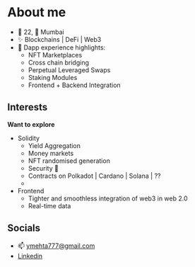 # About me
- 🌱 22, 🌃 Mumbai
- ✨ Blockchains | DeFi | Web3
- 💼 Dapp experience highlights: 
  - NFT Marketplaces
  - Cross chain bridging
  - Perpetual Leveraged Swaps
  - Staking Modules
  - Frontend + Backend Integration

## Interests
**Want to explore**
- Solidity
  - Yield Aggregation
  - Money markets
  - NFT randomised generation
  - Security 🚨
  - Contracts on Polkadot | Cardano | Solana | ?? 
  - 
- Frontend
  - Tighter and smoothless integration of web3 in web 2.0
  - Real-time data

## Socials
- 📫 ymehta777@gmail.com
- [Linkedin](https://www.linkedin.com/in/yash2709/)

<!---
aster2709/aster2709 is a ✨ special ✨ repositose its `README.md` (this file) appears on your GitHub profile.
You can click the Preview link to take a look at your changes.
--->
